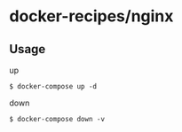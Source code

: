 # docker-recipes/nginx

## Usage
up
```
$ docker-compose up -d
```

down
```
$ docker-compose down -v
```
